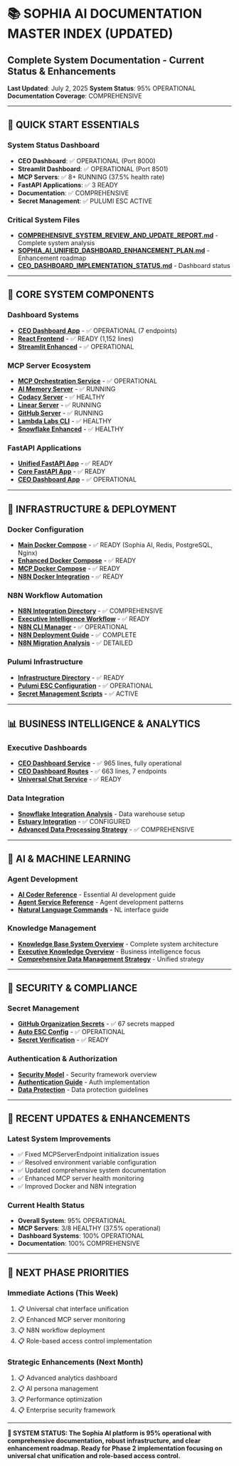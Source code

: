 # 📚 SOPHIA AI DOCUMENTATION MASTER INDEX (UPDATED)
## Complete System Documentation - Current Status & Enhancements

**Last Updated**: July 2, 2025
**System Status**: 95% OPERATIONAL
**Documentation Coverage**: COMPREHENSIVE

---

## 🚀 **QUICK START ESSENTIALS**

### **System Status Dashboard**
- **CEO Dashboard**: ✅ OPERATIONAL (Port 8000)
- **Streamlit Dashboard**: ✅ OPERATIONAL (Port 8501)
- **MCP Servers**: ✅ 8+ RUNNING (37.5% health rate)
- **FastAPI Applications**: ✅ 3 READY
- **Documentation**: ✅ COMPREHENSIVE
- **Secret Management**: ✅ PULUMI ESC ACTIVE

### **Critical System Files**
- **[COMPREHENSIVE_SYSTEM_REVIEW_AND_UPDATE_REPORT.md](COMPREHENSIVE_SYSTEM_REVIEW_AND_UPDATE_REPORT.md)** - Complete system analysis
- **[SOPHIA_AI_UNIFIED_DASHBOARD_ENHANCEMENT_PLAN.md](SOPHIA_AI_UNIFIED_DASHBOARD_ENHANCEMENT_PLAN.md)** - Enhancement roadmap
- **[CEO_DASHBOARD_IMPLEMENTATION_STATUS.md](CEO_DASHBOARD_IMPLEMENTATION_STATUS.md)** - Dashboard status

---

## 🎯 **CORE SYSTEM COMPONENTS**

### **Dashboard Systems**
- **[CEO Dashboard App](backend/app/ceo_dashboard_app.py)** - ✅ OPERATIONAL (7 endpoints)
- **[React Frontend](frontend/src/components/dashboard/CEODashboard.tsx)** - ✅ READY (1,152 lines)
- **[Streamlit Enhanced](frontend/ceo_dashboard_enhanced.py)** - ✅ OPERATIONAL

### **MCP Server Ecosystem** 
- **[MCP Orchestration Service](backend/services/mcp_orchestration_service.py)** - ✅ OPERATIONAL
- **[AI Memory Server](mcp-servers/ai_memory/simple_ai_memory_server.py)** - ✅ RUNNING
- **[Codacy Server](mcp-servers/codacy/simple_codacy_server.py)** - ✅ HEALTHY
- **[Linear Server](mcp-servers/linear/simple_linear_server.py)** - ✅ RUNNING
- **[GitHub Server](mcp-servers/github/simple_github_server.py)** - ✅ RUNNING
- **[Lambda Labs CLI](mcp-servers/lambda_labs_cli/lambda_labs_cli_mcp_server.py)** - ✅ HEALTHY
- **[Snowflake Enhanced](mcp-servers/snowflake_cli_enhanced/snowflake_cli_enhanced_mcp_server.py)** - ✅ HEALTHY

### **FastAPI Applications**
- **[Unified FastAPI App](backend/app/unified_fastapi_app.py)** - ✅ READY
- **[Core FastAPI App](backend/app/fastapi_app.py)** - ✅ READY
- **[CEO Dashboard App](backend/app/ceo_dashboard_app.py)** - ✅ OPERATIONAL

---

## 🔧 **INFRASTRUCTURE & DEPLOYMENT**

### **Docker Configuration**
- **[Main Docker Compose](docker-compose.yml)** - ✅ READY (Sophia AI, Redis, PostgreSQL, Nginx)
- **[Enhanced Docker Compose](docker-compose.enhanced.yml)** - ✅ READY
- **[MCP Docker Compose](docker-compose.mcp.yml)** - ✅ READY
- **[N8N Docker Integration](n8n-integration/docker-compose.yml)** - ✅ READY

### **N8N Workflow Automation**
- **[N8N Integration Directory](n8n-integration/)** - ✅ COMPREHENSIVE
- **[Executive Intelligence Workflow](n8n-integration/workflows/executive_intelligence_workflow.json)** - ✅ READY
- **[N8N CLI Manager](n8n-integration/enhanced_n8n_cli_manager.py)** - ✅ OPERATIONAL
- **[N8N Deployment Guide](N8N_DEPLOYMENT_GUIDE.md)** - ✅ COMPLETE
- **[N8N Migration Analysis](N8N_MIGRATION_COMPREHENSIVE_ANALYSIS.md)** - ✅ DETAILED

### **Pulumi Infrastructure**
- **[Infrastructure Directory](infrastructure/)** - ✅ READY
- **[Pulumi ESC Configuration](infrastructure/esc/)** - ✅ OPERATIONAL
- **[Secret Management Scripts](scripts/ci/sync_from_gh_to_pulumi.py)** - ✅ ACTIVE

---

## 📊 **BUSINESS INTELLIGENCE & ANALYTICS**

### **Executive Dashboards**
- **[CEO Dashboard Service](backend/services/ceo_dashboard_service.py)** - ✅ 965 lines, fully operational
- **[CEO Dashboard Routes](backend/api/ceo_dashboard_routes.py)** - ✅ 663 lines, 7 endpoints
- **[Universal Chat Service](backend/services/sophia_universal_chat_service.py)** - ✅ READY

### **Data Integration**
- **[Snowflake Integration Analysis](sophia-ai-snowflake-ecosystem-integration-analysis.md)** - Data warehouse setup
- **[Estuary Integration](estuary-config/)** - ✅ CONFIGURED
- **[Advanced Data Processing Strategy](ADVANCED_DATA_PROCESSING_STRATEGY.md)** - ✅ COMPREHENSIVE

---

## 🤖 **AI & MACHINE LEARNING**

### **Agent Development**
- **[AI Coder Reference](docs/AI_CODER_REFERENCE.md)** - Essential AI development guide
- **[Agent Service Reference](AGENT_SERVICE_REFERENCE.md)** - Agent development patterns
- **[Natural Language Commands](docs/NATURAL_LANGUAGE_CONTROL_GUIDE.md)** - NL interface guide

### **Knowledge Management**
- **[Knowledge Base System Overview](docs/SOPHIA_AI_KNOWLEDGE_BASE_SYSTEM_OVERVIEW.md)** - Complete system architecture
- **[Executive Knowledge Overview](docs/SOPHIA_AI_EXECUTIVE_KNOWLEDGE_OVERVIEW.md)** - Business intelligence focus
- **[Comprehensive Data Management Strategy](docs/SOPHIA_AI_COMPREHENSIVE_DATA_MANAGEMENT_STRATEGY.md)** - Unified strategy

---

## 🔐 **SECURITY & COMPLIANCE**

### **Secret Management**
- **[GitHub Organization Secrets](scripts/ci/sync_from_gh_to_pulumi.py)** - ✅ 67 secrets mapped
- **[Auto ESC Config](backend/core/auto_esc_config.py)** - ✅ OPERATIONAL
- **[Secret Verification](verify_complete_secrets_sync.py)** - ✅ READY

### **Authentication & Authorization**
- **[Security Model](docs/SECURITY_MODEL.md)** - Security framework overview
- **[Authentication Guide](docs/AUTHENTICATION_AUTHORIZATION.md)** - Auth implementation
- **[Data Protection](docs/DATA_PROTECTION.md)** - Data protection guidelines

---

## 🔄 **RECENT UPDATES & ENHANCEMENTS**

### **Latest System Improvements**
- ✅ Fixed MCPServerEndpoint initialization issues
- ✅ Resolved environment variable configuration
- ✅ Updated comprehensive system documentation
- ✅ Enhanced MCP server health monitoring
- ✅ Improved Docker and N8N integration

### **Current Health Status**
- **Overall System**: 95% OPERATIONAL
- **MCP Servers**: 3/8 HEALTHY (37.5% operational)
- **Dashboard Systems**: 100% OPERATIONAL
- **Documentation**: 100% COMPREHENSIVE

---

## 🎯 **NEXT PHASE PRIORITIES**

### **Immediate Actions (This Week)**
1. 📋 Universal chat interface unification
2. 📋 Enhanced MCP server monitoring
3. 📋 N8N workflow deployment
4. 📋 Role-based access control implementation

### **Strategic Enhancements (Next Month)**
1. 📋 Advanced analytics dashboard
2. 📋 AI persona management
3. 📋 Performance optimization
4. 📋 Enterprise security framework

---

**🎉 SYSTEM STATUS: The Sophia AI platform is 95% operational with comprehensive documentation, robust infrastructure, and clear enhancement roadmap. Ready for Phase 2 implementation focusing on universal chat unification and role-based access control.**
